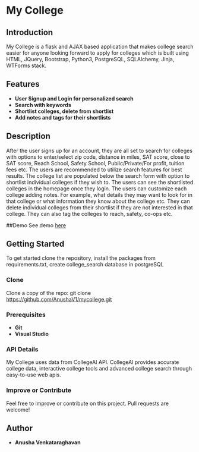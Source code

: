 # My College

## Introduction

My College is a flask and AJAX based application that makes college search easier for anyone looking forward to apply for colleges which is built using HTML, JQuery, Bootstrap, Python3, PostgreSQL, SQLAlchemy, Jinja, WTForms stack.

## Features

* **User Signup and Login for personalized search**
* **Search with keywords**
* **Shortlist colleges, delete from shortlist**
* **Add notes and tags for their shortlists**

## Description

After the user signs up for an account, they are all set to search for colleges with options to enter/select zip code, distance in miles, SAT score, close to SAT score, Reach School, Safety School, Public/Private/For profit, tuition fees etc. The users are recommended to utilize search features for best results. The college list are populated below the search form with option to shortlist individual colleges if they wish to. The users can see the shortlisted colleges in the homepage once they login. The users can customize each college adding notes. For example, what details they may want to look for in that college or what information they know about the college etc. They can delete individual colleges from their shortlist if they are not interested in that college. They can also tag the colleges to reach, safety, co-ops etc.

##Demo
See demo [here](https://mycollegefinder.herokuapp.com/)

## Getting Started

To get started clone the repository, install the packages from requirements.txt, create college_search database in postgreSQL

### Clone

Clone a copy of the repo: git clone <https://github.com/AnushaV1/mycollege.git>

### Prerequisites

* **Git**
* **Visual Studio**

### API Details

My College uses data from CollegeAI API. CollegeAI provides accurate college data, interactive college tools and advanced college search through easy-to-use web apis.

### Improve or Contribute

Feel free to improve or contribute on this project. Pull requests are welcome!

## Author

* **Anusha Venkataraghavan**

